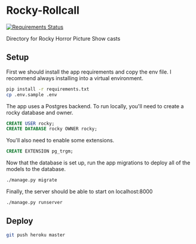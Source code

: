 # Rocky-Rollcall

[![Requirements Status](https://requires.io/github/flyinactor91/Rocky-Rollcall/requirements.svg?branch=master)](https://requires.io/github/flyinactor91/Rocky-Rollcall/requirements/?branch=master)

Directory for Rocky Horror Picture Show casts

## Setup

First we should install the app requirements and copy the env file. I recommend always installing into a virtual environment.

```bash
pip install -r requirements.txt
cp .env.sample .env
```

The app uses a Postgres backend. To run locally, you'll need to create a rocky database and owner.

```sql
CREATE USER rocky;
CREATE DATABASE rocky OWNER rocky;
```

You'll also need to enable some extensions.

```sql
CREATE EXTENSION pg_trgm;
```

Now that the database is set up, run the app migrations to deploy all of the models to the database.

```bash
./manage.py migrate
```

Finally, the server should be able to start on localhost:8000

```bash
./manage.py runserver
```

## Deploy

```bash
git push heroku master
```